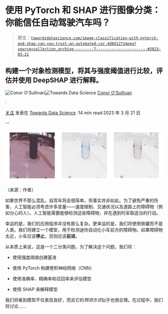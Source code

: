# 使用 PyTorch 和 SHAP 进行图像分类：你能信任自动驾驶汽车吗？

> 原文：[`towardsdatascience.com/image-classification-with-pytorch-and-shap-can-you-trust-an-automated-car-4d8d12714eea?source=collection_archive---------7-----------------------#2023-03-21`](https://towardsdatascience.com/image-classification-with-pytorch-and-shap-can-you-trust-an-automated-car-4d8d12714eea?source=collection_archive---------7-----------------------#2023-03-21)

## 构建一个对象检测模型，将其与强度阈值进行比较，评估并使用 DeepSHAP 进行解释。

[](https://conorosullyds.medium.com/?source=post_page-----4d8d12714eea--------------------------------)![Conor O'Sullivan](https://conorosullyds.medium.com/?source=post_page-----4d8d12714eea--------------------------------)[](https://towardsdatascience.com/?source=post_page-----4d8d12714eea--------------------------------)![Towards Data Science](https://towardsdatascience.com/?source=post_page-----4d8d12714eea--------------------------------) [Conor O'Sullivan](https://conorosullyds.medium.com/?source=post_page-----4d8d12714eea--------------------------------)

·

[关注](https://medium.com/m/signin?actionUrl=https%3A%2F%2Fmedium.com%2F_%2Fsubscribe%2Fuser%2F4ae48256fb37&operation=register&redirect=https%3A%2F%2Ftowardsdatascience.com%2Fimage-classification-with-pytorch-and-shap-can-you-trust-an-automated-car-4d8d12714eea&user=Conor+O%27Sullivan&userId=4ae48256fb37&source=post_page-4ae48256fb37----4d8d12714eea---------------------post_header-----------) 发表在 [Towards Data Science](https://towardsdatascience.com/?source=post_page-----4d8d12714eea--------------------------------) ·14 min read·2023 年 3 月 21 日[](https://medium.com/m/signin?actionUrl=https%3A%2F%2Fmedium.com%2F_%2Fvote%2Ftowards-data-science%2F4d8d12714eea&operation=register&redirect=https%3A%2F%2Ftowardsdatascience.com%2Fimage-classification-with-pytorch-and-shap-can-you-trust-an-automated-car-4d8d12714eea&user=Conor+O%27Sullivan&userId=4ae48256fb37&source=-----4d8d12714eea---------------------clap_footer-----------)

--

[](https://medium.com/m/signin?actionUrl=https%3A%2F%2Fmedium.com%2F_%2Fbookmark%2Fp%2F4d8d12714eea&operation=register&redirect=https%3A%2F%2Ftowardsdatascience.com%2Fimage-classification-with-pytorch-and-shap-can-you-trust-an-automated-car-4d8d12714eea&source=-----4d8d12714eea---------------------bookmark_footer-----------)![](img/e0f878484110a05545a3b8a001d4b868.png)

（来源：作者）

如果世界不那么混乱，自驾车将会很简单。但事实并非如此。为了避免严重的伤害，人工智能必须考虑许多变量——速度限制、交通状况以及道路上的障碍物（例如分心的人）。人工智能需要能够检测这些障碍物，并在遇到时采取适当的行动。

幸运的是，我们的应用程序并没有那么复杂。更幸运的是，我们将使用铁罐而不是人类。我们将建立一个模型，用于检测迷你自动化小车前方的障碍物。如果障碍物太近，小车应该**停止**，否则应该**前进**。

从本质上来说，这是一个二分类问题。为了解决这个问题，我们将：

+   使用强度阈值创建基准

+   使用 PyTorch 构建卷积神经网络（CNN）

+   使用准确率、精确率和召回率来评估模型

+   使用 SHAP 来解释模型

我们将看到模型不仅表现良好，而且它的*预测方式*似乎也很合理。在过程中，我们将讨论……
